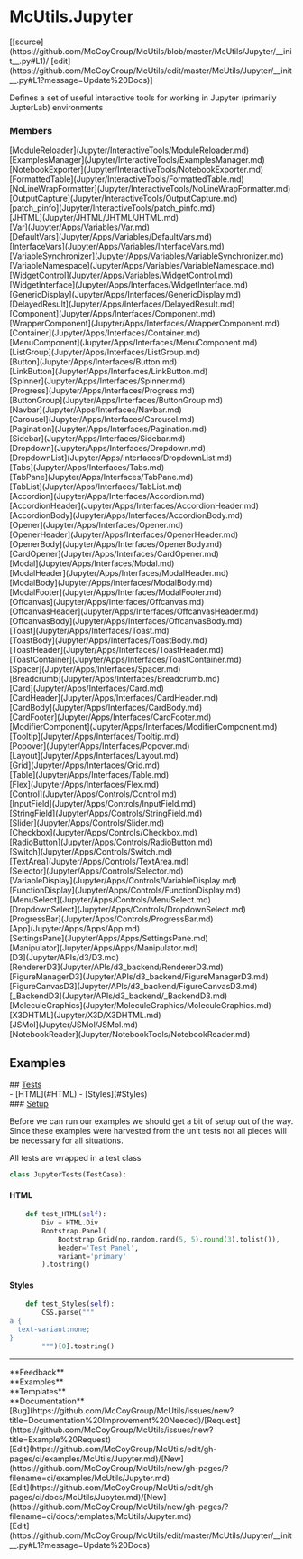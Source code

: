 # <a id="McUtils.Jupyter">McUtils.Jupyter</a> 
<div class="docs-source-link" markdown="1">
[[source](https://github.com/McCoyGroup/McUtils/blob/master/McUtils/Jupyter/__init__.py#L1)/
[edit](https://github.com/McCoyGroup/McUtils/edit/master/McUtils/Jupyter/__init__.py#L1?message=Update%20Docs)]
</div>
    
Defines a set of useful interactive tools
for working in Jupyter (primarily JupterLab) environments

### Members
<div class="container alert alert-secondary bg-light">
  <div class="row">
   <div class="col" markdown="1">
[ModuleReloader](Jupyter/InteractiveTools/ModuleReloader.md)   
</div>
   <div class="col" markdown="1">
[ExamplesManager](Jupyter/InteractiveTools/ExamplesManager.md)   
</div>
   <div class="col" markdown="1">
[NotebookExporter](Jupyter/InteractiveTools/NotebookExporter.md)   
</div>
</div>
  <div class="row">
   <div class="col" markdown="1">
[FormattedTable](Jupyter/InteractiveTools/FormattedTable.md)   
</div>
   <div class="col" markdown="1">
[NoLineWrapFormatter](Jupyter/InteractiveTools/NoLineWrapFormatter.md)   
</div>
   <div class="col" markdown="1">
[OutputCapture](Jupyter/InteractiveTools/OutputCapture.md)   
</div>
</div>
  <div class="row">
   <div class="col" markdown="1">
[patch_pinfo](Jupyter/InteractiveTools/patch_pinfo.md)   
</div>
   <div class="col" markdown="1">
[JHTML](Jupyter/JHTML/JHTML/JHTML.md)   
</div>
   <div class="col" markdown="1">
[Var](Jupyter/Apps/Variables/Var.md)   
</div>
</div>
  <div class="row">
   <div class="col" markdown="1">
[DefaultVars](Jupyter/Apps/Variables/DefaultVars.md)   
</div>
   <div class="col" markdown="1">
[InterfaceVars](Jupyter/Apps/Variables/InterfaceVars.md)   
</div>
   <div class="col" markdown="1">
[VariableSynchronizer](Jupyter/Apps/Variables/VariableSynchronizer.md)   
</div>
</div>
  <div class="row">
   <div class="col" markdown="1">
[VariableNamespace](Jupyter/Apps/Variables/VariableNamespace.md)   
</div>
   <div class="col" markdown="1">
[WidgetControl](Jupyter/Apps/Variables/WidgetControl.md)   
</div>
   <div class="col" markdown="1">
[WidgetInterface](Jupyter/Apps/Interfaces/WidgetInterface.md)   
</div>
</div>
  <div class="row">
   <div class="col" markdown="1">
[GenericDisplay](Jupyter/Apps/Interfaces/GenericDisplay.md)   
</div>
   <div class="col" markdown="1">
[DelayedResult](Jupyter/Apps/Interfaces/DelayedResult.md)   
</div>
   <div class="col" markdown="1">
[Component](Jupyter/Apps/Interfaces/Component.md)   
</div>
</div>
  <div class="row">
   <div class="col" markdown="1">
[WrapperComponent](Jupyter/Apps/Interfaces/WrapperComponent.md)   
</div>
   <div class="col" markdown="1">
[Container](Jupyter/Apps/Interfaces/Container.md)   
</div>
   <div class="col" markdown="1">
[MenuComponent](Jupyter/Apps/Interfaces/MenuComponent.md)   
</div>
</div>
  <div class="row">
   <div class="col" markdown="1">
[ListGroup](Jupyter/Apps/Interfaces/ListGroup.md)   
</div>
   <div class="col" markdown="1">
[Button](Jupyter/Apps/Interfaces/Button.md)   
</div>
   <div class="col" markdown="1">
[LinkButton](Jupyter/Apps/Interfaces/LinkButton.md)   
</div>
</div>
  <div class="row">
   <div class="col" markdown="1">
[Spinner](Jupyter/Apps/Interfaces/Spinner.md)   
</div>
   <div class="col" markdown="1">
[Progress](Jupyter/Apps/Interfaces/Progress.md)   
</div>
   <div class="col" markdown="1">
[ButtonGroup](Jupyter/Apps/Interfaces/ButtonGroup.md)   
</div>
</div>
  <div class="row">
   <div class="col" markdown="1">
[Navbar](Jupyter/Apps/Interfaces/Navbar.md)   
</div>
   <div class="col" markdown="1">
[Carousel](Jupyter/Apps/Interfaces/Carousel.md)   
</div>
   <div class="col" markdown="1">
[Pagination](Jupyter/Apps/Interfaces/Pagination.md)   
</div>
</div>
  <div class="row">
   <div class="col" markdown="1">
[Sidebar](Jupyter/Apps/Interfaces/Sidebar.md)   
</div>
   <div class="col" markdown="1">
[Dropdown](Jupyter/Apps/Interfaces/Dropdown.md)   
</div>
   <div class="col" markdown="1">
[DropdownList](Jupyter/Apps/Interfaces/DropdownList.md)   
</div>
</div>
  <div class="row">
   <div class="col" markdown="1">
[Tabs](Jupyter/Apps/Interfaces/Tabs.md)   
</div>
   <div class="col" markdown="1">
[TabPane](Jupyter/Apps/Interfaces/TabPane.md)   
</div>
   <div class="col" markdown="1">
[TabList](Jupyter/Apps/Interfaces/TabList.md)   
</div>
</div>
  <div class="row">
   <div class="col" markdown="1">
[Accordion](Jupyter/Apps/Interfaces/Accordion.md)   
</div>
   <div class="col" markdown="1">
[AccordionHeader](Jupyter/Apps/Interfaces/AccordionHeader.md)   
</div>
   <div class="col" markdown="1">
[AccordionBody](Jupyter/Apps/Interfaces/AccordionBody.md)   
</div>
</div>
  <div class="row">
   <div class="col" markdown="1">
[Opener](Jupyter/Apps/Interfaces/Opener.md)   
</div>
   <div class="col" markdown="1">
[OpenerHeader](Jupyter/Apps/Interfaces/OpenerHeader.md)   
</div>
   <div class="col" markdown="1">
[OpenerBody](Jupyter/Apps/Interfaces/OpenerBody.md)   
</div>
</div>
  <div class="row">
   <div class="col" markdown="1">
[CardOpener](Jupyter/Apps/Interfaces/CardOpener.md)   
</div>
   <div class="col" markdown="1">
[Modal](Jupyter/Apps/Interfaces/Modal.md)   
</div>
   <div class="col" markdown="1">
[ModalHeader](Jupyter/Apps/Interfaces/ModalHeader.md)   
</div>
</div>
  <div class="row">
   <div class="col" markdown="1">
[ModalBody](Jupyter/Apps/Interfaces/ModalBody.md)   
</div>
   <div class="col" markdown="1">
[ModalFooter](Jupyter/Apps/Interfaces/ModalFooter.md)   
</div>
   <div class="col" markdown="1">
[Offcanvas](Jupyter/Apps/Interfaces/Offcanvas.md)   
</div>
</div>
  <div class="row">
   <div class="col" markdown="1">
[OffcanvasHeader](Jupyter/Apps/Interfaces/OffcanvasHeader.md)   
</div>
   <div class="col" markdown="1">
[OffcanvasBody](Jupyter/Apps/Interfaces/OffcanvasBody.md)   
</div>
   <div class="col" markdown="1">
[Toast](Jupyter/Apps/Interfaces/Toast.md)   
</div>
</div>
  <div class="row">
   <div class="col" markdown="1">
[ToastBody](Jupyter/Apps/Interfaces/ToastBody.md)   
</div>
   <div class="col" markdown="1">
[ToastHeader](Jupyter/Apps/Interfaces/ToastHeader.md)   
</div>
   <div class="col" markdown="1">
[ToastContainer](Jupyter/Apps/Interfaces/ToastContainer.md)   
</div>
</div>
  <div class="row">
   <div class="col" markdown="1">
[Spacer](Jupyter/Apps/Interfaces/Spacer.md)   
</div>
   <div class="col" markdown="1">
[Breadcrumb](Jupyter/Apps/Interfaces/Breadcrumb.md)   
</div>
   <div class="col" markdown="1">
[Card](Jupyter/Apps/Interfaces/Card.md)   
</div>
</div>
  <div class="row">
   <div class="col" markdown="1">
[CardHeader](Jupyter/Apps/Interfaces/CardHeader.md)   
</div>
   <div class="col" markdown="1">
[CardBody](Jupyter/Apps/Interfaces/CardBody.md)   
</div>
   <div class="col" markdown="1">
[CardFooter](Jupyter/Apps/Interfaces/CardFooter.md)   
</div>
</div>
  <div class="row">
   <div class="col" markdown="1">
[ModifierComponent](Jupyter/Apps/Interfaces/ModifierComponent.md)   
</div>
   <div class="col" markdown="1">
[Tooltip](Jupyter/Apps/Interfaces/Tooltip.md)   
</div>
   <div class="col" markdown="1">
[Popover](Jupyter/Apps/Interfaces/Popover.md)   
</div>
</div>
  <div class="row">
   <div class="col" markdown="1">
[Layout](Jupyter/Apps/Interfaces/Layout.md)   
</div>
   <div class="col" markdown="1">
[Grid](Jupyter/Apps/Interfaces/Grid.md)   
</div>
   <div class="col" markdown="1">
[Table](Jupyter/Apps/Interfaces/Table.md)   
</div>
</div>
  <div class="row">
   <div class="col" markdown="1">
[Flex](Jupyter/Apps/Interfaces/Flex.md)   
</div>
   <div class="col" markdown="1">
[Control](Jupyter/Apps/Controls/Control.md)   
</div>
   <div class="col" markdown="1">
[InputField](Jupyter/Apps/Controls/InputField.md)   
</div>
</div>
  <div class="row">
   <div class="col" markdown="1">
[StringField](Jupyter/Apps/Controls/StringField.md)   
</div>
   <div class="col" markdown="1">
[Slider](Jupyter/Apps/Controls/Slider.md)   
</div>
   <div class="col" markdown="1">
[Checkbox](Jupyter/Apps/Controls/Checkbox.md)   
</div>
</div>
  <div class="row">
   <div class="col" markdown="1">
[RadioButton](Jupyter/Apps/Controls/RadioButton.md)   
</div>
   <div class="col" markdown="1">
[Switch](Jupyter/Apps/Controls/Switch.md)   
</div>
   <div class="col" markdown="1">
[TextArea](Jupyter/Apps/Controls/TextArea.md)   
</div>
</div>
  <div class="row">
   <div class="col" markdown="1">
[Selector](Jupyter/Apps/Controls/Selector.md)   
</div>
   <div class="col" markdown="1">
[VariableDisplay](Jupyter/Apps/Controls/VariableDisplay.md)   
</div>
   <div class="col" markdown="1">
[FunctionDisplay](Jupyter/Apps/Controls/FunctionDisplay.md)   
</div>
</div>
  <div class="row">
   <div class="col" markdown="1">
[MenuSelect](Jupyter/Apps/Controls/MenuSelect.md)   
</div>
   <div class="col" markdown="1">
[DropdownSelect](Jupyter/Apps/Controls/DropdownSelect.md)   
</div>
   <div class="col" markdown="1">
[ProgressBar](Jupyter/Apps/Controls/ProgressBar.md)   
</div>
</div>
  <div class="row">
   <div class="col" markdown="1">
[App](Jupyter/Apps/Apps/App.md)   
</div>
   <div class="col" markdown="1">
[SettingsPane](Jupyter/Apps/Apps/SettingsPane.md)   
</div>
   <div class="col" markdown="1">
[Manipulator](Jupyter/Apps/Apps/Manipulator.md)   
</div>
</div>
  <div class="row">
   <div class="col" markdown="1">
[D3](Jupyter/APIs/d3/D3.md)   
</div>
   <div class="col" markdown="1">
[RendererD3](Jupyter/APIs/d3_backend/RendererD3.md)   
</div>
   <div class="col" markdown="1">
[FigureManagerD3](Jupyter/APIs/d3_backend/FigureManagerD3.md)   
</div>
</div>
  <div class="row">
   <div class="col" markdown="1">
[FigureCanvasD3](Jupyter/APIs/d3_backend/FigureCanvasD3.md)   
</div>
   <div class="col" markdown="1">
[_BackendD3](Jupyter/APIs/d3_backend/_BackendD3.md)   
</div>
   <div class="col" markdown="1">
[MoleculeGraphics](Jupyter/MoleculeGraphics/MoleculeGraphics.md)   
</div>
</div>
  <div class="row">
   <div class="col" markdown="1">
[X3DHTML](Jupyter/X3D/X3DHTML.md)   
</div>
   <div class="col" markdown="1">
[JSMol](Jupyter/JSMol/JSMol.md)   
</div>
   <div class="col" markdown="1">
[NotebookReader](Jupyter/NotebookTools/NotebookReader.md)   
</div>
</div>
  <div class="row">
   <div class="col" markdown="1">
   
</div>
   <div class="col" markdown="1">
   
</div>
   <div class="col" markdown="1">
   
</div>
</div>
</div>





## Examples













<div class="collapsible-section">
 <div class="collapsible-section collapsible-section-header" markdown="1">
## <a class="collapse-link" data-toggle="collapse" href="#Tests-c52057" markdown="1"> Tests</a> <a class="float-right" data-toggle="collapse" href="#Tests-c52057"><i class="fa fa-chevron-down"></i></a>
 </div>
 <div class="collapsible-section collapsible-section-body collapse show" id="Tests-c52057" markdown="1">
 - [HTML](#HTML)
- [Styles](#Styles)

<div class="collapsible-section">
 <div class="collapsible-section collapsible-section-header" markdown="1">
### <a class="collapse-link" data-toggle="collapse" href="#Setup-e1df5b" markdown="1"> Setup</a> <a class="float-right" data-toggle="collapse" href="#Setup-e1df5b"><i class="fa fa-chevron-down"></i></a>
 </div>
 <div class="collapsible-section collapsible-section-body collapse show" id="Setup-e1df5b" markdown="1">
 
Before we can run our examples we should get a bit of setup out of the way.
Since these examples were harvested from the unit tests not all pieces
will be necessary for all situations.

All tests are wrapped in a test class
```python
class JupyterTests(TestCase):
```

 </div>
</div>

#### <a name="HTML">HTML</a>
```python
    def test_HTML(self):
        Div = HTML.Div
        Bootstrap.Panel(
            Bootstrap.Grid(np.random.rand(5, 5).round(3).tolist()),
            header='Test Panel',
            variant='primary'
        ).tostring()
```

#### <a name="Styles">Styles</a>
```python
    def test_Styles(self):
        CSS.parse("""
a {
  text-variant:none;
}
        """)[0].tostring()
```

 </div>
</div>






---


<div markdown="1" class="text-secondary">
<div class="container">
  <div class="row">
   <div class="col" markdown="1">
**Feedback**   
</div>
   <div class="col" markdown="1">
**Examples**   
</div>
   <div class="col" markdown="1">
**Templates**   
</div>
   <div class="col" markdown="1">
**Documentation**   
</div>
   <div class="col" markdown="1">
   
</div>
   <div class="col" markdown="1">
   
</div>
   <div class="col" markdown="1">
   
</div>
</div>
  <div class="row">
   <div class="col" markdown="1">
[Bug](https://github.com/McCoyGroup/McUtils/issues/new?title=Documentation%20Improvement%20Needed)/[Request](https://github.com/McCoyGroup/McUtils/issues/new?title=Example%20Request)   
</div>
   <div class="col" markdown="1">
[Edit](https://github.com/McCoyGroup/McUtils/edit/gh-pages/ci/examples/McUtils/Jupyter.md)/[New](https://github.com/McCoyGroup/McUtils/new/gh-pages/?filename=ci/examples/McUtils/Jupyter.md)   
</div>
   <div class="col" markdown="1">
[Edit](https://github.com/McCoyGroup/McUtils/edit/gh-pages/ci/docs/McUtils/Jupyter.md)/[New](https://github.com/McCoyGroup/McUtils/new/gh-pages/?filename=ci/docs/templates/McUtils/Jupyter.md)   
</div>
   <div class="col" markdown="1">
[Edit](https://github.com/McCoyGroup/McUtils/edit/master/McUtils/Jupyter/__init__.py#L1?message=Update%20Docs)   
</div>
   <div class="col" markdown="1">
   
</div>
   <div class="col" markdown="1">
   
</div>
   <div class="col" markdown="1">
   
</div>
</div>
</div>
</div>